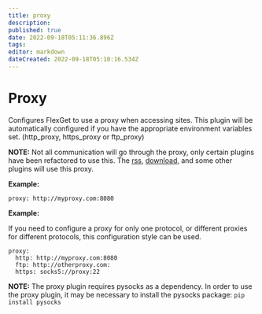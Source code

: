 ```yaml
---
title: proxy
description: 
published: true
date: 2022-09-18T05:11:36.896Z
tags: 
editor: markdown
dateCreated: 2022-09-18T05:10:16.534Z
---
```


# Proxy
Configures FlexGet to use a proxy when accessing sites. This plugin will be automatically configured if you have the appropriate environment variables set. (http_proxy, https_proxy or ftp_proxy)

**NOTE:** Not all communication will go through the proxy, only certain plugins have been refactored to use this. The [rss](/Plugins/rss), [download](/Plugins/download), and some other plugins will use this proxy.

**Example:**
```
proxy: http://myproxy.com:8080
```

**Example:**

If you need to configure a proxy for only one protocol, or different proxies for different protocols, this configuration style can be used.
```
proxy:
  http: http://myproxy.com:8080
  ftp: http://otherproxy.com:
  https: socks5://proxy:22
```

**NOTE:** The proxy plugin requires pysocks as a dependency. In order to use the proxy plugin, it may be necessary to install the pysocks package: `pip install pysocks`